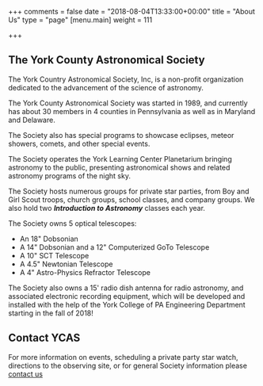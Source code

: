 +++
comments = false
date = "2018-08-04T13:33:00+00:00"
title = "About Us"
type = "page"
[menu.main]
weight = 111

+++

## The York County Astronomical Society

The York Country Astronomical Society, Inc, is a non-profit organization dedicated to the advancement of the science of astronomy.

The York County Astronomical Society was started in 1989, and currently has about 30 members in 4 counties in Pennsylvania as well as in Maryland and Delaware.

The Society also has special programs to showcase eclipses, meteor showers, comets, and other special events.

The Society operates the York Learning Center Planetarium bringing astronomy to the public, presenting astronomical shows and related astronomy programs of the night sky.

The Society hosts numerous groups for private star parties, from Boy and Girl Scout troops, church groups, school classes, and company groups. We also hold two ***Introduction to Astronomy*** classes each year.

The Society owns 5 optical telescopes:

* An 18" Dobsonian
* A 14" Dobsonian and a 12" Computerized GoTo Telescope
* A 10" SCT Telescope 
* A 4.5" Newtonian Telescope
* A 4" Astro-Physics Refractor Telescope

The Society also owns a 15' radio dish antenna for radio astronomy, and associated electronic recording equipment, which will be developed and installed with the help of the York College of PA Engineering Department starting in the fall of 2018!

## Contact YCAS

For more information on events, scheduling a private party star watch, directions to the observing site, or for general Society information please [contact us](info@astroyork.com)